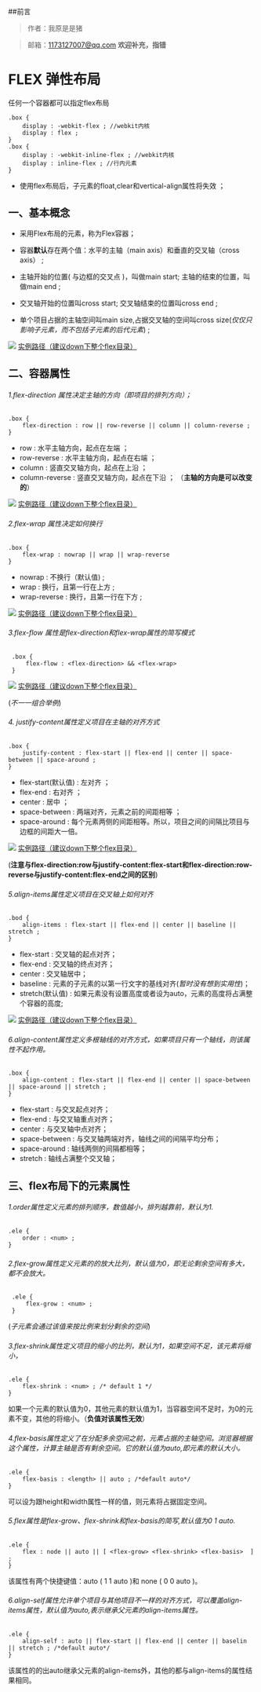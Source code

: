 ##前言
> 作者：我原是是猪

> 邮箱：1173127007@qq.com **欢迎补充，指错**

# FLEX 弹性布局

任何一个容器都可以指定flex布局
```text
.box {
    display : -webkit-flex ; //webkit内核
    display : flex ;
}
.box {
    display : -webkit-inline-flex ; //webkit内核
    display : inline-flex ; //行内元素
}
```

* 使用flex布局后，子元素的float,clear和vertical-align属性将失效 ；

## 一、基本概念

* 采用Flex布局的元素，称为Flex容器；

* 容器**默认**存在两个值：水平的主轴（main axis）和垂直的交叉轴（cross axis） ;

* 主轴开始的位置( 与边框的交叉点 )，叫做main start; 主轴的结束的位置，叫做main end ;

* 交叉轴开始的位置叫cross start; 交叉轴结束的位置叫cross end ;

* 单个项目占据的主轴空间叫main size,占据交叉轴的空间叫cross size(*仅仅只影响子元素，而不包括子元素的后代元素*) ;

<img src = "./imgs/flex.png">
<a href="https://github.com/Iwouldliketobeapig/shouldKnow/blob/master/flex/demo/dadEle/flex.html" target="_blank">实例路径（建议down下整个flex目录）</a>

## 二、容器属性

###### 1.flex-direction 属性决定主轴的方向（即项目的排列方向）；

```text
.box { 
    flex-direction : row || row-reverse || column || column-reverse ;
}
```
* row : 水平主轴方向，起点在左端 ；
* row-reverse : 水平主轴方向，起点在右端 ；
* column : 竖直交叉轴方向，起点在上沿 ；
* column-reverse : 竖直交叉轴方向，起点在下沿 ；
（**主轴的方向是可以改变的**）

<img src="./imgs/flex-direction.png">
<a href="https://github.com/Iwouldliketobeapig/shouldKnow/blob/master/flex/demo/dadEle/direction.html" target="_blank">实例路径（建议down下整个flex目录）</a>

###### 2.flex-wrap 属性决定如何换行 

```text
.box {
    flex-wrap : nowrap || wrap || wrap-reverse
}
```

* nowrap : 不换行（默认值) ;
* wrap : 换行，且第一行在上方 ;
* wrap-reverse : 换行，且第一行在下方 ;

<img src="./imgs/flex-wrap.png">
<a href="https://github.com/Iwouldliketobeapig/shouldKnow/blob/master/flex/demo/dadEle/flex-wrap.html" target="_blank">实例路径（建议down下整个flex目录）</a>

###### 3.flex-flow 属性是flex-direction和flex-wrap属性的简写模式

```text
 .box {
     flex-flow : <flex-direction> && <flex-wrap>
 }
```

<img src="./imgs/flex-flow.png">
<a href="https://github.com/Iwouldliketobeapig/shouldKnow/blob/master/flex/demo/dadEle/flex-flow.html" target="_blank">实例路径（建议down下整个flex目录）</a>

(*不一一组合举例*)

###### 4. justify-content属性定义项目在主轴的对齐方式

```text
.box {
    justify-content : flex-start || flex-end || center || space-between || space-around ;
}
```
* flex-start(默认值) : 左对齐 ；
* flex-end : 右对齐 ；
* center : 居中 ； 
* space-between : 两端对齐，元素之前的间距相等 ；
* space-around : 每个元素两侧的间距相等。所以，项目之间的间隔比项目与边框的间距大一倍。

<img src="./imgs/justify-content.png">
<a href="https://github.com/Iwouldliketobeapig/shouldKnow/blob/master/flex/demo/dadEle/justify-content.html" target="_blank">实例路径（建议down下整个flex目录）</a>

(**注意与flex-direction:row与justify-content:flex-start和flex-direction:row-reverse与justify-content:flex-end之间的区别**)

###### 5.align-items属性定义项目在交叉轴上如何对齐
```text
.bod {
    align-items : flex-start || flex-end || center || baseline || stretch ;
}
```
* flex-start : 交叉轴的起点对齐；
* flex-end : 交叉轴的终点对齐；
* center : 交叉轴居中；
* baseline : 元素的子元素的以第一行文字的基线对齐(*暂时没有想到实用性*)；
* stretch(默认值) : 如果元素没有设置高度或者设为auto，元素的高度将占满整个容器的高度;

<img src="./imgs/align-items.png">
<a href="https://github.com/Iwouldliketobeapig/shouldKnow/blob/master/flex/demo/dadEle/align-items.html" target="_blank">实例路径（建议down下整个flex目录）</a>

###### 6.align-content属性定义多根轴线的对齐方式，如果项目只有一个轴线，则该属性不起作用。
```text
.box {
    align-content : flex-start || flex-end || center || space-between || space-around || stretch ;
}
```
* flex-start : 与交叉起点对齐；
* flex-end : 与交叉轴重点对齐；
* center : 与交叉轴中点对齐；
* space-between : 与交叉轴两端对齐，轴线之间的间隔平均分布；
* space-around : 轴线两侧的间隔都相等；
* stretch : 轴线占满整个交叉轴；

## 三、flex布局下的元素属性

###### 1.order属性定义元素的排列顺序，数值越小，排列越靠前，默认为1.

```text
.ele {
    order : <num> ;
}
```

###### 2.flex-grow属性定义元素的的放大比列，默认值为0，即无论剩余空间有多大，都不会放大。

 ```text
  .ele {
      flex-grow : <num> ;
  }
 ```

 (*子元素会通过该值来按比例来划分剩余的空间*)
 
 ###### 3.flex-shrink属性定义项目的缩小的比列，默认为1，如果空间不足，该元素将缩小，
 
 ```text
 .ele {
     flex-shrink : <num> ; /* default 1 */
 }
 ```
 如果一个元素的默认值为0，其他元素的默认值为1，当容器空间不足时，为0的元素不变，其他的将缩小。（**负值对该属性无效**）
 
 ###### 4.flex-basis属性定义了在分配多余空间之前，元素占据的主轴空间。浏览器根据这个属性，计算主轴是否有剩余空间。它的默认值为auto,即元素的默认大小。
 
 ```text
 .ele {
     flex-basis : <length> || auto ; /*default auto*/
 }
  ```
  
  可以设为跟height和width属性一样的值，则元素将占据固定空间。
  
 
 ###### 5.flex属性是flex-grow、flex-shrink和flex-basis的简写,默认值为0 1 auto.
 
 ```text
 .ele {
     flex : node || auto || [ <flex-grow> <flex-shrink> <flex-basis>  ] ; 
 }
 ```
 
 该属性有两个快捷键值：auto ( 1 1 auto )和 none ( 0 0 auto )。
 
 ###### 6.align-self属性允许单个项目与其他项目不一样的对齐方式，可以覆盖align-items属性，默认值为auto,表示继承父元素的align-items属性。
 
 ```text
 .ele {
     align-self : auto || flex-start || flex-end || center || baselin || stretch ; /*default auto*/
 }
 ```
 
 该属性的的出auto继承父元素的align-items外，其他的都与align-items的属性结果相同。